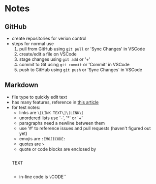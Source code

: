 # Notes

## GitHub

- create repositories for verion control
- steps for normal use
  1. pull from GitHub using `git pull` or 'Sync Changes' in VSCode
  1. create/edit a file on VSCode
  1. stage changes using `git add` or '+'
  1. commit to Git using `git commit` or 'Commit' in VSCode
  1. push to GitHub using `git push` or 'Sync Changes' in VSCode

## Markdown

- file type to quickly edit text
- has many features, reference in [this article](https://docs.github.com/en/get-started/writing-on-github/getting-started-with-writing-and-formatting-on-github/basic-writing-and-formatting-syntax)
- for test notes:
  - links are `\[LINK TEXT\]\(LINK\)`
  - unordered lists use '-', '*' or '+'
  - paragraphs need a newline between them
  - use '#' to reference issues and pull requests (haven't figured out yet)
  - emojis are `:EMOJICODE:`
  - quotes are `>`
  - quote or code blocks are enclosed by
  ```
  ```
  TEXT
  ```
  ```
  - in-line code is `\`CODE\``
